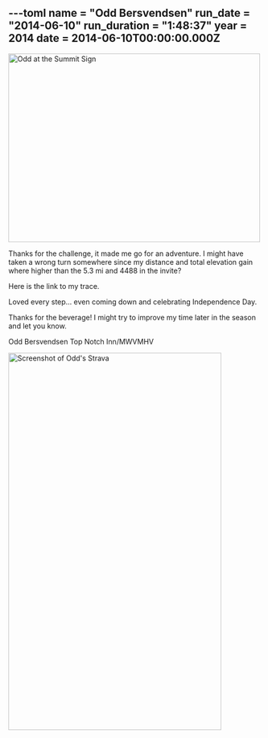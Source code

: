 ---toml
name = "Odd Bersvendsen"
run_date = "2014-06-10"
run_duration = "1:48:37"
year = 2014
date = 2014-06-10T00:00:00.000Z
---
<img src="https://res.cloudinary.com/mount-adams-challenge/f_auto,c_limit,w_1000,h_800/results/tumblrinlinepkpe2hdmg11si9ly8500.jpg" loading="lazy" alt="Odd at the Summit Sign" width="500" height="375">

Thanks for the challenge, it made me go for an adventure. I might have taken a wrong turn somewhere since my distance and total elevation gain where higher than the 5.3 mi and 4488 in the invite?

Here is the link to my trace.

Loved every step… even coming down and celebrating Independence Day.

Thanks for the beverage! I might try to improve my time later in the season and let you know.

Odd Bersvendsen
Top Notch Inn/MWVMHV

<img src="https://res.cloudinary.com/mount-adams-challenge/f_auto,c_limit,w_1000,h_800/results/oddstrava.png" loading="lazy" alt="Screenshot of Odd's Strava" width="423" height="750">
